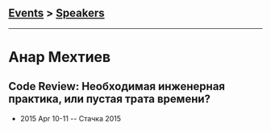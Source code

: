 ## [Events](../README.md) > [Speakers](../speakers.md)
---

# Анар Мехтиев

## Code Review: Необходимая инженерная практика, или пустая трата времени?
- 2015 Apr 10-11 -- Стачка 2015    
